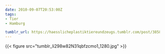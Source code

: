 ```yaml
---
date: 2010-09-07T20:53:00Z
tags:
- Tier
- Hamburg

tumblr_url: https://haesslicheplastiktiereundzeugs.tumblr.com/post/3858697001
---
```

{{< figure src="tumblr_li298w82N31qbfzcmo1_1280.jpg" >}}
